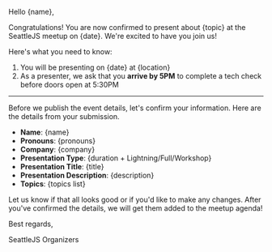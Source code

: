 Hello {name},

Congratulations! You are now confirmed to present about {topic} at the SeattleJS meetup on {date}. We're excited to have you join us!

Here's what you need to know:

1. You will be presenting on {date} at {location}
2. As a presenter, we ask that you **arrive by 5PM** to complete a tech check before doors open at 5:30PM

---

Before we publish the event details, let's confirm your information. Here are the details from your submission.

- **Name**: {name}
- **Pronouns**: {pronouns}
- **Company**: {company}
- **Presentation Type**: {duration + Lightning/Full/Workshop}
- **Presentation Title**: {title}
- **Presentation Description**: {description}
- **Topics**: {topics list}

Let us know if that all looks good or if you'd like to make any changes. After you've confirmed the details, we will get them added to the meetup agenda!

Best regards,

SeattleJS Organizers
